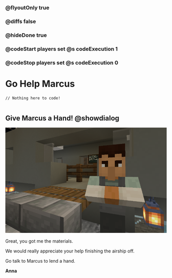 ### @flyoutOnly true
### @diffs false
### @hideDone true
### @codeStart players set @s codeExecution 1
### @codeStop players set @s codeExecution 0

# Go Help Marcus

```template
// Nothing here to code!
```

```ghost
```

## Give Marcus a Hand! @showdialog

![Marcus](https://raw.githubusercontent.com/CausewayDigital/Minecraft-EE-MakeCode/refs/heads/master/tutorials/python-islands/island-4/mine_manager/cover.png)

Great, you got me the materials.

We would really appreciate your help finishing the airship off.

Go talk to Marcus to lend a hand.


**Anna**

```spy
```